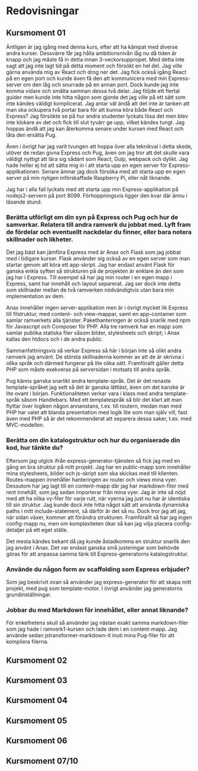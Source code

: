 Redovisningar
=============

Kursmoment 01
------------

Äntligen är jag igång med denna kurs, efter att ha kämpat med diverse andra kurser. Dessvärre får jag hålla ambitionsnivån låg nu då tiden är knapp och jag måste få in detta innan 3-veckorsuppropet. Med detta inte sagt att jag inte lagt tid på detta moment och försökt en hel del. Jag ville gärna använda mig av React och drog ner det. Jag fick också igång React på en egen port och kunde även få den att kommunicera med min Express-server om den låg och snurrade på en annan port. Dock kunde jag inte komma vidare och smälta samman dessa två delar. Jag följde ett flertal guider men kunde inte hitta någon som gjorde det jag ville på ett sätt som inte kändes väldigt komplicerat. Jag antar väl ändå att det inte är tanken att man ska ockupera två portar bara för att kunna köra både React och Express? Jag försökte se på hur andra studenter lyckats lösa det men blev inte klokare av det och fick till slut tyvärr ge upp, vilket kändes tungt. Jag hoppas ändå att jag kan återkomma senare under kursen med React och låta den ersätta Pug.

Även i övrigt har jag varit tvungen att hoppa över alla teknikval i detta skede, utöver de redan givna Express och Pug, även om jag tror att det skulle vara väldigt nyttigt att lära sig sådant som React, Gulp, webpack och dylikt. Jag hade heller ej tid att sätta mig in i att starta upp en egen server för Express-applikationen. Senare ämnar jag dock försöka med att starta upp en egen server på min nyligen införskaffade Raspberry Pi, eller nåt liknande.

Jag har i alla fall lyckats med att starta upp min Express-applikation på nodejs2-servern på port 8099. Förhoppningsvis ligger den kvar där ännu i läsande stund.

### Berätta utförligt om din syn på Express och Pug och hur de samverkar. Relatera till andra ramverk du jobbat med. Lyft fram de fördelar och eventuellt nackdelar du finner, eller bara notera skillnader och likheter.
Det jag bäst kan jämföra Express med är Anax och Flask som jag jobbat med i tidigare kurser. Flask använder sig också av en egen server som man startar genom att köra ett app-skript. Jag har endast använt Flask för ganska enkla syften så strukturen på de projekten är enklare än den som jag har i Express. Till exempel så har jag min router i en egen mapp i Express, samt har innehåll och layout separerat. Jag ser dock inte detta som skillnader mellan de två ramverken nödvändigtvis utan bara min implementation av dem.

Anax innehåller ingen server-applikation men är i övrigt mycket lik Express till filstruktur, med content- och view-mappar, samt en app-container som samlar ramverkets alla tjänster. Pakethanteringen är också snarlik med npm för Javascript och Composer för PHP. Alla tre ramverk har en mapp som samlar publika statiska filer såsom bilder, stylesheets och skript; i Anax kallas den htdocs och i de andra public.

Sammanfattningsvis så verkar Express så här i början inte så olikt andra ramverk jag använt. De största skillnaderna kommer av att de är skrivna i olika språk och därmed fungerar på lite olika sätt. Framförallt gäller detta PHP som måste exekveras på serversidan i motsats till andra språk.

Pug känns ganska snarlikt andra template-språk. Det är det renaste template-språket jag sett så det är ganska lättläst, även om det kanske är lite ovant i början. Funktionaliteten verkar vara i klass med andra template-språk såsom Handlebars. Med ett templatespråk så blir det klart att man flyttar över logiken någon annanstans, t.ex. till routern, medan man med PHP har valet att blanda presentation med logik lite som man själv vill, fast även med PHP så är det rekommenderat att separera dessa saker, t.ex. med MVC-modellen.

### Berätta om din katalogstruktur och hur du organiserade din kod, hur tänkte du?
Eftersom jag utgick ifrån express-generator-tjänsten så fick jag med en gång en bra struktur på mitt projekt. Jag har en public-mapp som innehåller mina stylesheets, bilder och js-skript som ska skickas med till klienten. Routes-mappen innehåller hanteringen av router och views mina vyer. Dessutom har jag lagt till en content-mapp där jag har markdown-filer med rent innehåll, som jag sedan importerar från mina vyer. Jag är inte så nöjd med att ha olika vy-filer för varje rutt, när vyerna jag just nu har är identiska till sin struktur. Jag kunde dock inte hitta något sätt att använda dynamiska paths i mitt include-statement, så därför är det så nu. Dock tror jag att jag, när sidan växer, kommer att förändra strukturen. Framförallt så har jag ingen config-mapp nu, men om komplexiteten ökar så kan jag vilja placera config-detaljer på ett eget ställe.

Det mesta kändes bekant då jag kunde åstadkomma en struktur snarlik den jag använt i Anax. Det var endast ganska små justeringar som behövde göras för att anpassa samma tänk till Express-generatorns katalogstruktur.

### Använde du någon form av scaffolding som Express erbjuder?
Som jag beskrivit ovan så använder jag express-generator för att skapa mitt projekt, med pug som template-motor. I övrigt använder jag generatorns grundinställningar.

### Jobbar du med Markdown för innehållet, eller annat liknande?
För enkelhetens skull så använder jag nästan exakt samma markdown-filer som jag hade i ramverk1-kursen och lade dem i en content-mapp. Jag använde sedan jstransformer-markdown-it inuti mina Pug-filer för att kompilera filerna.




Kursmoment 02
-------------

Kursmoment 03
-------------

Kursmoment 04
-------------

Kursmoment 05
-------------

Kursmoment 06
-------------

Kursmoment 07/10
-------------
